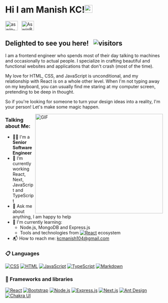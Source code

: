 # Hi I am Manish KC!<img src="https://media.giphy.com/media/hvRJCLFzcasrR4ia7z/giphy.gif" width="25px"></a>

<a href="https://www.linkedin.com/in/manish-kc-14a154174" target="_blank"><img align="center" src="https://raw.githubusercontent.com/rahuldkjain/github-profile-readme-generator/master/src/images/icons/Social/linked-in-alt.svg" alt="aswin-barath" height="30" width="40" /></a>
&nbsp;
<a href="https://twitter.com/manishh_kc" target="_blank"><img align="center" src="https://raw.githubusercontent.com/rahuldkjain/github-profile-readme-generator/master/src/images/icons/Social/twitter.svg" alt="AswinBarath2" height="30" width="40" /></a>
&nbsp;




## Delighted to see you here! &nbsp; ![visitors](https://visitor-badge.glitch.me/badge?page_id=AswinBarath.AswinBarath)

I am a frontend engineer who spends most of their day talking to machines and occasionally to actual people. I specialize in crafting beautiful and functional websites and applications that don't crash (most of the time).

My love for HTML, CSS, and JavaScript is unconditional, and my relationship with React is on a whole other level. When I'm not typing away on my keyboard, you can usually find me staring at my computer screen, pretending to be deep in thought. 

So if you're looking for someone to turn your design ideas into a reality, I'm your person! Let's make some magic happen.

<img align="right" alt="GIF" src="https://media.tenor.com/qJ5evVs-_uUAAAAC/coding.gif)" width="408" height="318" />


### Talking about Me:

- 👨‍🎓 I'm a **Senior Software Engineer**
- 🔭 I’m currently working React, Next, JavaScript and TypeScript
- 💬 Ask me about anything, I am happy to help
- 🌱 I'm currently learning:
  - Node.js, MongoDB and Express.js
  - Tools and technologies from <a href="#"><img alt="React" src="https://img.shields.io/badge/React-20232a.svg?logo=react&logoColor=%2361DAFB"></a> ecosystem
- 📬 How to reach me: [kcmanish104@gmail.com](mailto:kcmanish104@gmail.com)


### 📋 Languages

<p>
    <a href="#"><img alt="CSS" src="https://img.shields.io/badge/css3-%231572B6.svg?style=for-the-badge&logo=css3&logoColor=white"></a>
    <a href="#"><img alt="HTML" src="https://img.shields.io/badge/html5-%23E34F26.svg?style=for-the-badge&logo=html5&logoColor=white"></a>
    <a href="#"><img alt="JavaScript" src="https://img.shields.io/badge/javascript-%23323330.svg?style=for-the-badge&logo=javascript&logoColor=%23F7DF1E"></a>
     <a href="#"><img alt="TypeScript" src="https://img.shields.io/badge/typescript-%23007ACC.svg?style=for-the-badge&logo=typescript&logoColor=white"></a>
    <a href="#"><img alt="Markdown" src="https://img.shields.io/badge/markdown-%23000000.svg?style=for-the-badge&logo=markdown&logoColor=white"></a>
</p>

### 🧰 Frameworks and libraries

<p>
      <a href="#"><img alt="React" src="https://img.shields.io/badge/react-%2320232a.svg?style=for-the-badge&logo=react&logoColor=%2361DAFB"></a>
    <a href="#"><img alt="Bootstrap" src="https://img.shields.io/badge/bootstrap-%23563D7C.svg?style=for-the-badge&logo=bootstrap&logoColor=white"></a>
  <a href="#"><img alt="Node.js" src="https://img.shields.io/badge/node.js-6DA55F?style=for-the-badge&logo=node.js&logoColor=white"></a>
    <a href="#"><img alt="Express.js" src="https://img.shields.io/badge/express.js-%23404d59.svg?style=for-the-badge&logo=express&logoColor=%2361DAFB"></a>
  <a href="#"><img alt="Next.js" src="https://img.shields.io/badge/Next-black?style=for-the-badge&logo=next.js&logoColor=white"></a>
   <a href="#"><img alt="Ant Design" src="https://img.shields.io/badge/-AntDesign-%230170FE?style=for-the-badge&logo=ant-design&logoColor=white"></a>
     <a href="#"><img alt="Chakra UI" src="https://img.shields.io/badge/chakra-%234ED1C5.svg?style=for-the-badge&logo=chakraui&logoColor=white"></a>
